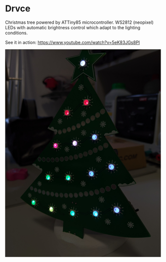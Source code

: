 # Drvce
 
 Christmas tree powered by ATTiny85 microcontroller. WS2812 (neopixel) LEDs with automatic brightness control which adapt to the lighting conditions.
 
 See it in action: https://www.youtube.com/watch?v=5eK83JGs8PI

![](Images/front_side_dark.jpg)

